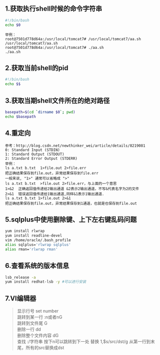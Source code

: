 ## 1.获取执行shell时候的命令字符串
```bash
#!/bin/bash
echo $0
```
```
举例：
root@7501d778d64a:/usr/local/tomcat7# /usr/local/tomcat7/aa.sh
/usr/local/tomcat7/aa.sh
root@7501d778d64a:/usr/local/tomcat7# ./aa.sh
./aa.sh
```
## 2.获取当前shell的pid
```bash
#!/bin/bash
echo $$
```

## 3.获取当期shell文件所在的绝对路径
```bash
basepath=$(cd `dirname $0`; pwd)
echo $basepath
```

## 4.重定向
```
参考：http://blog.csdn.net/newthinker_wei/article/details/8219081
0: Standard Input (STDIN) 
1: Standard Output (STDOUT) 
2: Standard Error Output (STDERR) 
举例：
ls a.txt b.txt  1>file.out 2>file.err 
把正确结果保存到file.out，异常结果保存到file.err 
一般来说, "1>" 通常可以省略成 ">"
ls a.txt b.txt  >file.out 2>file.err，与上面的一个意思
1>&2  正确返回值传递给2输出通道 &2表示2输出通道，不写&代表名字为2的文件
2>&1  错误返回值传递给1输出通道,同样&1表示1输出通道. 
ls a.txt b.txt 1>file.out 2>&1 
把正确结果保存到file.out，异常结果保存到1通道，也就是也保存到file.out
```

## 5.sqlplus中使用删除键、上下左右键乱码问题
```bash
yum install rlwrap
yum install readline-devel
vim /home/oracle/.bash_profile  
alias sqlplus='rlwrap sqlplus'  
alias rman='rlwrap rman'  
```

## 6.查看系统的版本信息
```bash
lsb_release -a
yum install redhat-lsb -y #可以进行安装
```
##  7.VI编辑器
> 显示行号 set number  
> 跳转到某一行 :n或者nG  
> 跳转到文件尾 G  
> 删除一行 dd  
> 删除整个文件内容 dG  
> 查找 :/字符串 按下n可以跳转到下一处
> 替换 1,$s/src/dst/g 从第一行到末尾，所有的src替换成dst
